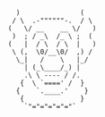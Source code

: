          )               (
        / \  .-""""""-.  / \
       (   \/ __    __ \/   )
        )  ; / _\  /_ \ ;  (
       (   |  / \  / \  |   )
        \ (,  \0/__\0/  ,) /
         \_|   /    \   |_/
           | (_\____/_) |
           .\ \ ---- / /.
          {  \ `====' /  }
         {    `.____.'    }
          {              }
           `"="="="="="`
